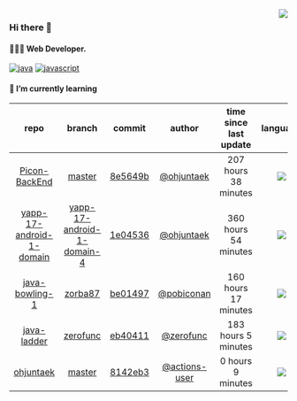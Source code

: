 <img align="right" src="https://github-readme-stats.vercel.app/api?username=ohjuntaek&show_icons=true&hide_title=true" />

### Hi there 👋

#### 🧑🏻‍💻  Web Developer. 

[![java](http://img.shields.io/badge/-java-black?style=flat-square&logo=)](#) 
[![javascript](http://img.shields.io/badge/-javascript-darkgray?style=flat-square&logo=)](#) 


<!--
**ohjuntaek/ohjuntaek** is a ✨ _special_ ✨ repository because its `README.md` (this file) appears on your GitHub profile.

Here are some ideas to get you started:

- 🔭 I’m currently working on ...
- 🌱 I’m currently learning ...
- 👯 I’m looking to collaborate on ...
- 🤔 I’m looking for help with ...
- 💬 Ask me about ...
- 📫 How to reach me: ...
- 😄 Pronouns: ...
- ⚡ Fun fact: ...
-->

#### 🌱 I’m currently learning

| repo | branch | commit | author | time since last update | language |
|:---:|:---:|:---:|:---:|:---:|:---:|
| [Picon-BackEnd](https://github.com/Rayoungji/Picon-BackEnd) | [master](https://github.com/Rayoungji/Picon-BackEnd/tree/master) |[8e5649b](https://github.com/Rayoungji/Picon-BackEnd/commit/8e5649bcb046e4d7945f286a5c745211b39f8d95) | [@ohjuntaek](https://github.com/ohjuntaek) |207 hours 38 minutes | ![](https://img.shields.io/badge/language-Java-default.svg?style=flat-square)|
| [yapp-17-android-1-domain](https://github.com/ohjuntaek/yapp-17-android-1-domain) | [yapp-17-android-1-domain-4](https://github.com/ohjuntaek/yapp-17-android-1-domain/tree/yapp-17-android-1-domain-4) |[1e04536](https://github.com/ohjuntaek/yapp-17-android-1-domain/commit/1e0453650b76d633401b523c89836e3953be9b10) | [@ohjuntaek](https://github.com/ohjuntaek) |360 hours 54 minutes | ![](https://img.shields.io/badge/language-unknown-default.svg?style=flat-square)|
| [java-bowling-1](https://github.com/ohjuntaek/java-bowling-1) | [zorba87](https://github.com/ohjuntaek/java-bowling-1/tree/zorba87) |[be01497](https://github.com/ohjuntaek/java-bowling-1/commit/be01497328c8d835fb6998ab595de25864bcecf7) | [@pobiconan](https://github.com/pobiconan) |160 hours 17 minutes | ![](https://img.shields.io/badge/language-Java-default.svg?style=flat-square)|
| [java-ladder](https://github.com/ohjuntaek/java-ladder) | [zerofunc](https://github.com/ohjuntaek/java-ladder/tree/zerofunc) |[eb40411](https://github.com/ohjuntaek/java-ladder/commit/eb404117adb045a471596ce47b3b7d24177f96e7) | [@zerofunc](https://github.com/zerofunc) |183 hours 5 minutes | ![](https://img.shields.io/badge/language-Java-default.svg?style=flat-square)|
| [ohjuntaek](https://github.com/ohjuntaek/ohjuntaek) | [master](https://github.com/ohjuntaek/ohjuntaek/tree/master) |[8142eb3](https://github.com/ohjuntaek/ohjuntaek/commit/8142eb3710fc93c7e11a7592ada11e6bb56eb873) | [@actions-user](https://github.com/actions-user) |0 hours 9 minutes | ![](https://img.shields.io/badge/language-Go-default.svg?style=flat-square)|



